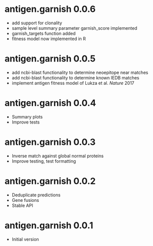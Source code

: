 # antigen.garnish 0.0.6

* add support for clonality
* sample level summary parameter garnish_score implemented
* garnish_targets function added
* fitness model now implemented in R

# antigen.garnish 0.0.5

* add ncbi-blast functionality to determine neoepitope near matches
* add ncbi-blast functionality to determine known IEDB matches
* implement antigen fitness model of Lukza et al. *Nature* 2017


# antigen.garnish 0.0.4

* Summary plots
* Improve tests

# antigen.garnish 0.0.3

* Inverse match against global normal proteins
* Improve testing, test formatting

# antigen.garnish 0.0.2

* Deduplicate predictions
* Gene fusions
* Stable API

# antigen.garnish 0.0.1

* Initial version
